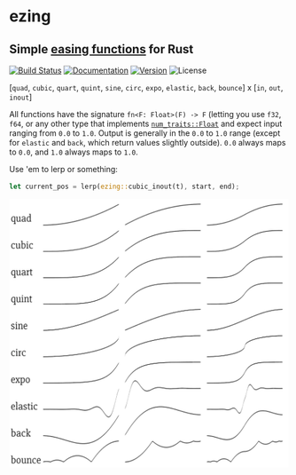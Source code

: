 # ezing

## Simple [easing functions](http://easings.net/) for Rust

[![Build Status](https://travis-ci.org/michaelfairley/ezing.svg?branch=master)](https://travis-ci.org/michaelfairley/ezing)
[![Documentation](https://docs.rs/ezing/badge.svg)](https://docs.rs/ezing)
[![Version](https://img.shields.io/crates/v/ezing.svg)](https://crates.io/crates/ezing)
![License](https://img.shields.io/crates/l/ezing.svg)

[`quad`, `cubic`, `quart`, `quint`, `sine`, `circ`, `expo`, `elastic`, `back`, `bounce`] x [`in`, `out`, `inout`]

All functions have the signature `fn<F: Float>(F) -> F` (letting you use `f32`, `f64`, or any other type that implements [`num_traits::Float`](https://docs.rs/num-traits/0.2.0/num_traits/float/trait.Float.html) and expect input ranging from `0.0` to `1.0`. Output is generally in the `0.0` to `1.0` range (except for `elastic` and `back`, which return values slightly outside). `0.0` always maps to `0.0`, and `1.0` always maps to `1.0`.

Use 'em to lerp or something:
```rust
let current_pos = lerp(ezing::cubic_inout(t), start, end);
```

![](demo.png)
